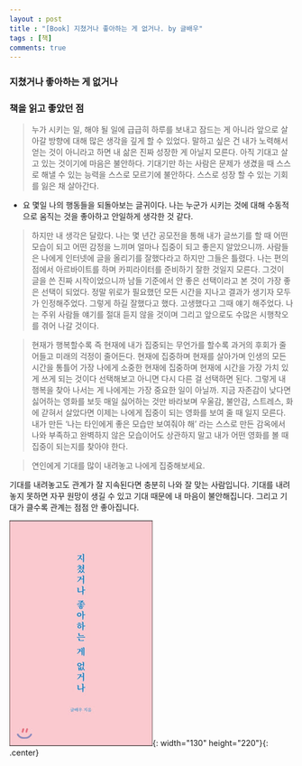```yaml
---
layout : post
title : "[Book] 지쳤거나 좋아하는 게 없거나. by 글배우"
tags : [책]
comments: true
---
```


### 지쳤거나 좋아하는 게 없거나


### 책을 읽고 좋았던 점

> 누가 시키는 일, 해야 될 일에
 급급히 하루를 보내고 잠드는 게 아니라 
 앞으로 살아갈 방향에 대해
 많은 생각을 깊게 할 수 있었다.
 말하고 싶은 건
 내가 노력해서 얻는 것이 아니라고 하면
 내 삶은 진짜 성장한 게 아닐지 모른다.
 아직 기대고 살고 있는 것이기에 마음은 불안하다.
 기대기만 하는 사람은 문제가 생겼을 때
 스스로 해낼 수 있는 능력을 스스로 모르기에 불안하다.
 스스로 성장 할 수 있는 기회를 잃은 채 살아간다.

- 요 몇일 나의 행동들을 되돌아보는 글귀이다. 나는 누군가 시키는 것에 대해 수동적으로 움직는 것을 좋아하고 안일하게 생각한 것 같다.

> 하지만 내 생각은 달랐다.
나는 몇 년간 공모전을 통해 내가 글쓰기를 할 때
어떤 모습이 되고 어떤 감정을 느끼며
얼마나 집중이 되고 좋은지 알았으니까.
사람들은 나에게
인터넷에 글을 올리기를 잘했다라고 하지만
그들은 틀렸다.
나는 편의점에서 아르바이트를 하며
카피라이터를 준비하기 잘한 것일지 모른다.
그것이 글을 쓴 진짜 시작이었으니까
남들 기준에서 안 좋은 선택이라고 본 것이
가장 좋은 선택이 되었다.
정말 위로가 필요했던 모든 시간을 지나고
결과가 생기자 모두가 인정해주었다.
그렇게 하길 잘했다고 했다.
고생했다고 그때 얘기 해주었다.
나는 주위 사람들 얘기를 절대 듣지 않을 것이며
그리고 앞으로도
수많은 시행착오를 겪어 나갈 것이다.

> 현재가 행복할수록
즉 현재에 내가 집중되는 무언가를 할수록
과거의 후회가 줄어들고 미래의 걱정이 줄어든다.
현재에 집중하며 현재를 살아가며
인생의 모든 시간을 통틀어 가장 나에게 소중한
현재에 집중하며
현재에 시간을 가장 가치 있게 쓰게 되는 것이다
선택해보고 아니면 다시 다른 걸 선택하면 된다.
그렇게 내 행복을 찾아 나서는 게
나에게는 가장 중요한 일이 아닐까.
지금 자존감이 낮다면
싫어하는 영화를 보듯
매일 싫어하는 것만 바라보며
우울감, 불안감, 스트레스, 화에 갇혀서 살았다면
이제는 나에게 집중이 되는 영화를 보여 줄 때 일지 모른다.
내가 만든 ‘나는 타인에게 좋은 모습만 보여줘야 해’ 라는
스스로 만든 감옥에서 나와
부족하고 완벽하지 않은 모습이어도 상관하지 말고
내가 어떤 영화를 볼 때 집중이 되는지를 찾아야 한다.

> 연인에게 기대를 많이 내려놓고
나에게 집중해보세요.

기대를 내려놓고도 관계가 잘 지속된다면
충분히 나와 잘 맞는 사람입니다.
기대를 내려놓지 못하면
자꾸 원망이 생길 수 있고
기대 때문에 내 마음이 불안해집니다.
그리고 기대가 클수록 관계는 점점 안 좋아집니다.




![지쳤거나 좋아하는 게 없거나](../images/book-16.jpeg){: width="130" height="220"}{: .center}
